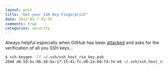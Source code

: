 ```yaml
---
layout: post
title: "Get your SSH Key Fingerprint"
date: 2012-03-7 02:55
comments: true
categories: security
---
```


Always helpful especially when GitHub has been [attacked](https://github.com/blog/1068-public-key-security-vulnerability-and-mitigation) and asks for the verification of all you SSH keys...

``` bash
$ ssh-keygen -lf ~/.ssh/ssh_host_rsa_key.pub
2048 d6:59:bc:0b:18:ba:17:15:41:fc:d0:2a:60:f4:7e:e8 ~/.ssh/ssh_host_rsa_key.pub
```
